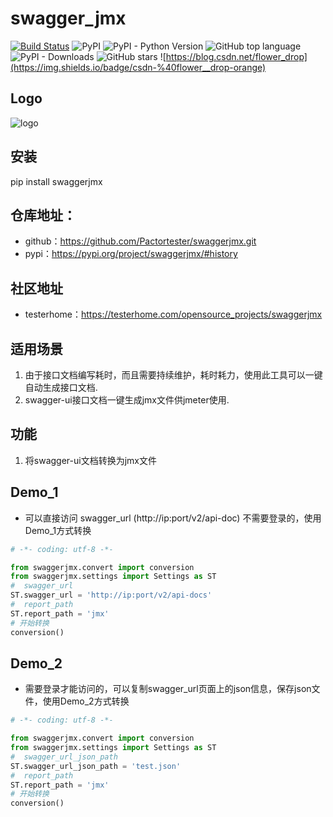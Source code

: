 # swagger_jmx


[![Build Status](https://travis-ci.com/Pactortester/swaggerjmx.svg?branch=master)](https://travis-ci.com/Pactortester/swaggerjmx) ![PyPI](https://img.shields.io/pypi/v/swaggerjmx) ![PyPI - Python Version](https://img.shields.io/pypi/pyversions/swaggerjmx) ![GitHub top language](https://img.shields.io/github/languages/top/Pactortester/swaggerjmx) ![PyPI - Downloads](https://img.shields.io/pypi/dm/swaggerjmx?style=plastic) ![GitHub stars](https://img.shields.io/github/stars/Pactortester/swaggerjmx?style=social) ![https://blog.csdn.net/flower_drop](https://img.shields.io/badge/csdn-%40flower__drop-orange)


## Logo

![logo](https://github.com/Pactortester/swaggerjmx/blob/master/images/swaggerjmx.png)


## 安装


pip install swaggerjmx


##  仓库地址：


- github：https://github.com/Pactortester/swaggerjmx.git
- pypi：https://pypi.org/project/swaggerjmx/#history


## 社区地址


- testerhome：https://testerhome.com/opensource_projects/swaggerjmx


## 适用场景


1. 由于接口文档编写耗时，而且需要持续维护，耗时耗力，使用此工具可以一键自动生成接口文档.
2. swagger-ui接口文档一键生成jmx文件供jmeter使用.


## 功能


1. 将swagger-ui文档转换为jmx文件


## Demo_1
- 可以直接访问 swagger_url (http://ip:port/v2/api-doc) 不需要登录的，使用Demo_1方式转换

```python
# -*- coding: utf-8 -*-

from swaggerjmx.convert import conversion
from swaggerjmx.settings import Settings as ST
#  swagger_url
ST.swagger_url = 'http://ip:port/v2/api-docs'
#  report_path
ST.report_path = 'jmx'
# 开始转换
conversion()

```

## Demo_2
- 需要登录才能访问的，可以复制swagger_url页面上的json信息，保存json文件，使用Demo_2方式转换

```python
# -*- coding: utf-8 -*-

from swaggerjmx.convert import conversion
from swaggerjmx.settings import Settings as ST
#  swagger_url_json_path 
ST.swagger_url_json_path = 'test.json'
#  report_path
ST.report_path = 'jmx'
# 开始转换
conversion()

```